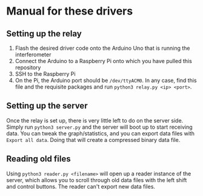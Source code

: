 # Manual for these drivers

## Setting up the relay

1. Flash the desired driver code onto the Arduino Uno that is running the interferometer
2. Connect the Arduino to a Raspberry Pi onto which you have pulled this repository
3. SSH to the Raspberry Pi
4. On the Pi, the Arduino port should be `/dev/ttyACM0`. In any case, find this file and the requisite packages and run `python3 relay.py <ip> <port>`.

## Setting up the server

Once the relay is set up, there is very little left to do on the server side. Simply run `python3 server.py` and the server will boot up to start receiving data.
You can tweak the graph/statistics, and you can export data files with `Export all data`. Doing that will create a compressed binary data file.

## Reading old files

Using `python3 reader.py <filename>` will open up a reader instance of the server, which allows you to scroll through old data files with the left shift and control buttons.
The reader can't export new data files.